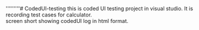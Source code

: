 '''''''''# CodedUI-testing
this is coded UI testing project in visual studio. It is recording test cases for calculator.  
screen short showing codedUI log in html format.
